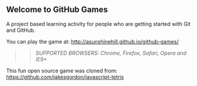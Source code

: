 ## Welcome to GitHub Games

A project based learning activity for people who are getting started with Git and GitHub.

You can play the game at: http://asunshinehill.github.io/github-games/

>> _*SUPPORTED BROWSERS*: Chrome, Firefox, Safari, Opera and IE9+_

This fun open source game was cloned from: https://github.com/jakesgordon/javascript-tetris
